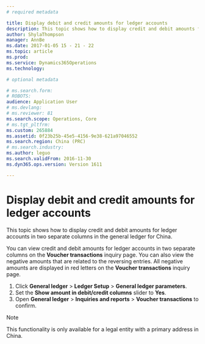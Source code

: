 ```yaml
---
# required metadata

title: Display debit and credit amounts for ledger accounts
description: This topic shows how to display credit and debit amounts for ledger accounts in two separate columns in the general ledger for China. 
author: ShylaThompson
manager: AnnBe
ms.date: 2017-01-05 15 - 21 - 22
ms.topic: article
ms.prod: 
ms.service: Dynamics365Operations
ms.technology: 

# optional metadata

# ms.search.form: 
# ROBOTS: 
audience: Application User
# ms.devlang: 
# ms.reviewer: 81
ms.search.scope: Operations, Core
# ms.tgt_pltfrm: 
ms.custom: 265884
ms.assetid: 0f23b25b-45e5-4156-9e38-621a97046552
ms.search.region: China (PRC)
# ms.search.industry: 
ms.author: leguo
ms.search.validFrom: 2016-11-30
ms.dyn365.ops.version: Version 1611

---
```


# Display debit and credit amounts for ledger accounts

This topic shows how to display credit and debit amounts for ledger accounts in two separate columns in the general ledger for China. 

You can view credit and debit amounts for ledger accounts in two separate columns on the **Voucher transactions** inquiry page. You can also view the negative amounts that are related to the reversing entries. All negative amounts are displayed in red letters on the **Voucher transactions** inquiry page.

1.  Click **General ledger** &gt; **Ledger Setup** &gt; **General ledger parameters**.
2.  Set the **Show amount in debit/credit columns** slider to **Yes**.
3.  Open **General ledger** &gt; **Inquiries and reports** &gt; **Voucher transactions** to confirm.

> [!Note]
> This functionality is only available for a legal entity with a primary address in China.

